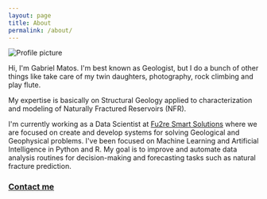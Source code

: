 ```yaml
---
layout: page
title: About
permalink: /about/
---
```


![Profile picture](gcmatos.github.io/images/profile.jpg)

Hi, I'm Gabriel Matos. I'm best known as Geologist, but I do a bunch of other things like take care of my twin daughters, photography, rock climbing and play flute.

My expertise is basically on Structural Geology applied to characterization and modeling of Naturally Fractured Reservoirs (NFR).

I'm currently working as a Data Scientist at [Fu2re Smart Solutions](https://www.fu2re.com.br/) where we are focused on create and develop systems for solving Geological and Geophysical problems. I've been focused on Machine Learning and Artificial Intelligence in Python and R. My goal is to improve and automate data analysis routines for decision-making and forecasting tasks such as natural fracture prediction.  

### [Contact me](mailto:gcmatos@gmail.com)
